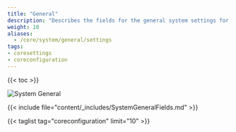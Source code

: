 ```yaml
---
title: "General"
description: "Describes the fields for the general system settings for TrueNAS CORE."
weight: 10
aliases:
  - /core/system/general/settings
tags:
- coresettings
- coreconfiguration
---
```


{{< toc >}}

![System General](/images/CORE/System/SystemGeneral.png "System General")

{{< include file="content/_includes/SystemGeneralFields.md" >}}

{{< taglist tag="coreconfiguration" limit="10" >}}
